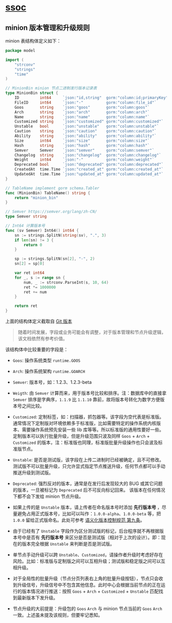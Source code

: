 # [ssoc](https://github.com/vela-ssoc)

## minion 版本管理和升级规则

minion 表结构体定义如下：

```go
package model

import (
	"strconv"
	"strings"
	"time"
)

// MinionBin minion 节点二进制发行版本记录表
type MinionBin struct {
	ID         int64     `json:"id,string"  gorm:"column:id;primaryKey"` // 表 ID
	FileID     int64     `json:"-"          gorm:"column:file_id"`       // 关联文件表 ID
	Goos       string    `json:"goos"       gorm:"column:goos"`          // 操作系统
	Arch       string    `json:"arch"       gorm:"column:arch"`          // 系统架构
	Name       string    `json:"name"       gorm:"column:name"`          // 文件名称
	Customized string    `json:"customized" gorm:"column:customized"`    // 定制版标记
	Unstable   bool      `json:"unstable"   gorm:"column:unstable"`      // 不稳定版本，内测版本
	Caution    string    `json:"caution"    gorm:"column:caution"`       // 注意事项
	Ability    string    `json:"ability"    gorm:"column:ability"`       // 功能说明
	Size       int64     `json:"size"       gorm:"column:size"`          // 文件大小
	Hash       string    `json:"hash"       gorm:"column:hash"`          // 文件哈希
	Semver     Semver    `json:"semver"     gorm:"column:semver"`        // 版本号
	Changelog  string    `json:"changelog"  gorm:"column:changelog"`     // 更新日志
	Weight     int64     `json:"-"          gorm:"column:weight"`        // 版本号权重，用于比较版本号大小
	Deprecated bool      `json:"deprecated" gorm:"column:deprecated"`    // 是否已过期
	CreatedAt  time.Time `json:"created_at" gorm:"column:created_at"`
	UpdatedAt  time.Time `json:"updated_at" gorm:"column:updated_at"`
}

// TableName implement gorm schema.Tabler
func (MinionBin) TableName() string {
	return "minion_bin"
}

// Semver https://semver.org/lang/zh-CN/
type Semver string

// Int64 计算版本号
func (sv Semver) Int64() int64 {
	sn := strings.SplitN(string(sv), ".", 3)
	if len(sn) != 3 {
		return 0
	}

	sp := strings.SplitN(sn[2], "-", 2)
	sn[2] = sp[0]

	var ret int64
	for _, s := range sn {
		num, _ := strconv.ParseInt(s, 10, 64)
		ret *= 1000000
		ret += num
	}

	return ret
}
```

上面的结构体定义截取自 [Git 版本](https://github.com/vela-ssoc/vela-common-mb/blob/4181ff7335550131dc7cff52a22652bb2469d17e/dal/model/minion_bin.go)

> 随着时间发展，字段或业务可能会有调整，对于版本管理和节点升级逻辑，该文档依然有参考价值。

该结构体中比较重要的字段是：

- `Goos`: 操作系统类型 `runtime.GOOS`

- `Arch`: 操作系统架构 `runtime.GOARCH`

- `Semver`: 版本号，如：1.2.3、1.2.3-beta

- `Weigth`: 由 `Semver` 计算而来，用于版本号比较和排序。注：数据库中的直接拿 `Semver` 排序是字典序，`1.1.9` 比 `1.1.10`
  靠前，故将版本号转化为数字方便版本号之间比较。

- `Customized`: 定制标签，如：扫描器，抓包器等。该字段为空代表是标准版。通常情况下定制版对环境依赖多于标准版，比如需要特定的操作系统内核版本、需要操作系统预先安装一些
  lib 库等等。所以标准版的通用性要好一些。定制版本可以执行批量升级，但是升级范围只波及同样 `Goos` + `Arch` + `Customized`
  的版本，注：标准版也同理，标准版批量升级操作也只会波及标准版节点。

- `Unstable`: 是否是测试版，该字段在上传二进制时已经被确定，且不可修改。测试版不可以批量升级，只允许显式指定节点推送升级，任何节点都可以手动推送升级到测试版。

- `Deprecated`: 强烈反对的版本，通常是在发行后发现较大的 BUG 或其它问题的版本，一旦被标记为 `Deprecated` 后不可反向标记回来。
  该版本在任何情况下都不会下发给 minion 节点升级。

- 如果上传的是 `Unstable` 版本，请上传者在命名版本号时添加 __先行版本号__
  ，尽量避免占用正式版本号，比如可以叫作：`1.0.0-alpha`、`1.0.0-beta` 等，把 `1.0.0`
  留给正式版命名。此处可参考 [语义化版本控制规范 第九条](https://semver.org/lang/zh-CN/#spec-item-9)。

- 由于已经有了 `Unstable` 字段作为区分测试版的标记，后台程序就不再根据版本号中是否有 __先行版本号__
  来区分是否是测试版（相对于上次的设计）。即：现在的版本完全根据 `Unstable` 来判断是否是测试版。

- 单节点手动升级可以跨 `Unstable`、`Customized`，请操作者升级时考虑好存在风险。比如：标准版与定制版之间可以互相升级；测试版和稳定版之间可以互相升级。

- 对于全局性的批量升级（节点分页列表右上角的批量升级按钮），节点只会收到升级信号，升级信号中不包含其他信息。此时中心会根据当前节点的正在运行的版本情况进行推送：按照 `Goos` + `Arch` + `Customized` + `Unstable` 匹配找到最新版本下发升级。

- 节点升级的大前提是：升级包的 `Goos` `Arch` 与 minion 节点当前的 `Goos` `Arch` 一致。上述虽未提及该规则，但要牢记悉知。